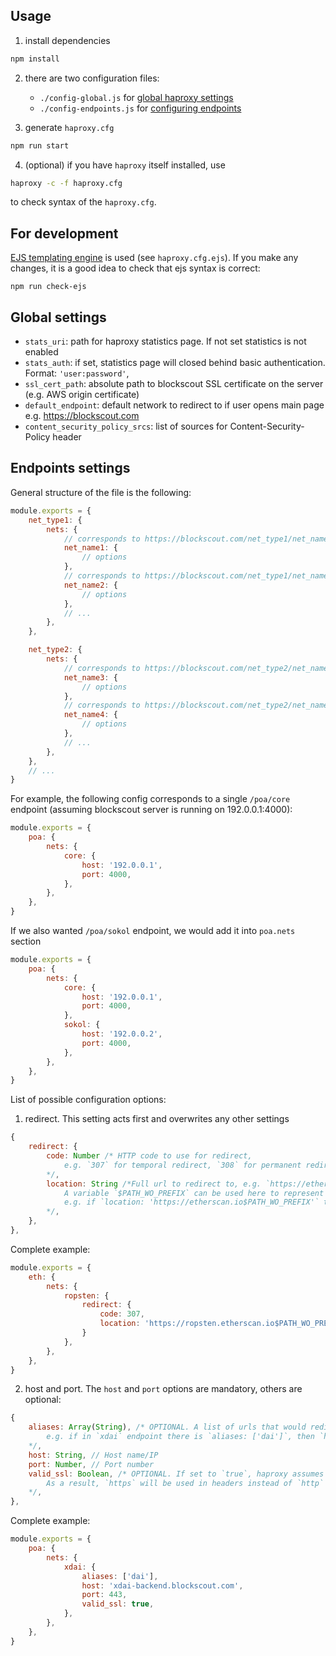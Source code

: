 ## Usage
1. install dependencies
```bash
npm install
```

2. there are two configuration files:
    * `./config-global.js` for [global haproxy settings](#global-settings)
    * `./config-endpoints.js` for [configuring endpoints](#endpoints-settings)

3. generate `haproxy.cfg`
```bash
npm run start
```

4. (optional) if you have `haproxy` itself installed, use
```bash
haproxy -c -f haproxy.cfg
```
to check syntax of the `haproxy.cfg`.

## For development
[EJS templating engine](https://github.com/mde/ejs) is used (see `haproxy.cfg.ejs`).
If you make any changes, it is a good idea to check that ejs syntax is correct:
```
npm run check-ejs
```

## Global settings
  * `stats_uri`: path for haproxy statistics page. If not set statistics is not enabled
  * `stats_auth`: if set, statistics page will closed behind basic authentication. Format: `'user:password'`,
  * `ssl_cert_path`: absolute path to blockscout SSL certificate on the server (e.g. AWS origin certificate)
  * `default_endpoint`: default network to redirect to if user opens main page e.g. https://blockscout.com
  * `content_security_policy_srcs`: list of sources for Content-Security-Policy header

## Endpoints settings
General structure of the file is the following:
```js
module.exports = {
    net_type1: {
        nets: {
            // corresponds to https://blockscout.com/net_type1/net_name1
            net_name1: {
                // options
            },
            // corresponds to https://blockscout.com/net_type1/net_name2
            net_name2: {
                // options
            },
            // ...
        },
    },

    net_type2: {
        nets: {
            // corresponds to https://blockscout.com/net_type2/net_name3
            net_name3: {
                // options
            },
            // corresponds to https://blockscout.com/net_type2/net_name4
            net_name4: {
                // options
            },
            // ...
        },
    },
    // ...
}
```
For example, the following config corresponds to a single `/poa/core` endpoint (assuming blockscout server is running on 192.0.0.1:4000):
```js
module.exports = {
    poa: {
        nets: {
            core: {
                host: '192.0.0.1',
                port: 4000,
            },
        },
    },
}
```
If we also wanted `/poa/sokol` endpoint, we would add it into `poa.nets` section
```js
module.exports = {
    poa: {
        nets: {
            core: {
                host: '192.0.0.1',
                port: 4000,
            },
            sokol: {
                host: '192.0.0.2',
                port: 4000,
            },
        },
    },
}
```

List of possible configuration options:
1. redirect. This setting acts first and overwrites any other settings
```js
{
    redirect: {
        code: Number /* HTTP code to use for redirect,
            e.g. `307` for temporal redirect, `308` for permanent redirect
        */,
        location: String /*Full url to redirect to, e.g. `https://etherscan.io`.
            A variable `$PATH_WO_PREFIX` can be used here to represent original url without network prefix,
            e.g. if `location: 'https://etherscan.io$PATH_WO_PREFIX'` then when user opens `https://blockscout.com/eth/mainnet/blocks/12345/transactions` he will be redirected to `https://etherscan.io/blocks/12345/transactions`
        */,
    },
},
```
Complete example:
```js
module.exports = {
    eth: {
        nets: {
            ropsten: {
                redirect: {
                    code: 307,
                    location: 'https://ropsten.etherscan.io$PATH_WO_PREFIX',
                }
            },
        },
    },
}
```
2. host and port. The `host` and `port` options are mandatory, others are optional:
```js
{
    aliases: Array(String), /* OPTIONAL. A list of urls that would redirect to this endpoint,
        e.g. if in `xdai` endpoint there is `aliases: ['dai']`, then `https://blockscout.com/dai` redirects to `https://blockscout.com/xdai`
    */,
    host: String, // Host name/IP
    port: Number, // Port number
    valid_ssl: Boolean, /* OPTIONAL. If set to `true`, haproxy assumes that the Host has a valid, not self-signed SSL certificate.
        As a result, `https` will be used in headers instead of `http` and health checks will be performed over https.
    */,
},
```
Complete example:
```js
module.exports = {
    poa: {
        nets: {
            xdai: {
                aliases: ['dai'],
                host: 'xdai-backend.blockscout.com',
                port: 443,
                valid_ssl: true,
            },
        },
    },
}
```
